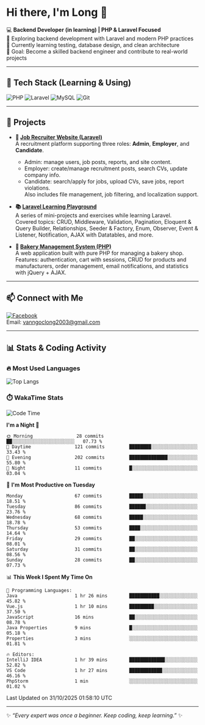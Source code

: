 # Hi there, I'm Long 👋

💻 **Backend Developer (in learning) | PHP & Laravel Focused**  
🚀 Exploring backend development with Laravel and modern PHP practices  
🌱 Currently learning testing, database design, and clean architecture  
🎯 Goal: Become a skilled backend engineer and contribute to real-world projects  

---

## 🔧 Tech Stack (Learning & Using)
![PHP](https://img.shields.io/badge/PHP-777BB4?style=for-the-badge&logo=php&logoColor=white)
![Laravel](https://img.shields.io/badge/Laravel-FF2D20?style=for-the-badge&logo=laravel&logoColor=white)
![MySQL](https://img.shields.io/badge/MySQL-005C84?style=for-the-badge&logo=mysql&logoColor=white)
![Git](https://img.shields.io/badge/Git-F05032?style=for-the-badge&logo=git&logoColor=white)

---

## 🚀 Projects

- **💼 [Job Recruiter Website (Laravel)](https://github.com/ngoclong712/web_moi_gioi_viec_lam)**  
  A recruitment platform supporting three roles: **Admin**, **Employer**, and **Candidate**.  
  - Admin: manage users, job posts, reports, and site content.  
  - Employer: create/manage recruitment posts, search CVs, update company info.  
  - Candidate: search/apply for jobs, upload CVs, save jobs, report violations.  
  Also includes file management, job filtering, and localization support.

- **📚 [Laravel Learning Playground](https://github.com/ngoclong712/web_laravel)**  
  A series of mini-projects and exercises while learning Laravel.  
  Covered topics: CRUD, Middleware, Validation, Pagination, Eloquent & Query Builder, Relationships, Seeder & Factory, Enum, Observer, Event & Listener, Notification, AJAX with Datatables, and more.  

- **🍞 [Bakery Management System (PHP)](https://github.com/ngoclong712/Bakery_Management_System)**  
  A web application built with pure PHP for managing a bakery shop.  
  Features: authentication, cart with sessions, CRUD for products and manufacturers, order management, email notifications, and statistics with jQuery + AJAX.    

---

## 📫 Connect with Me
[![Facebook](https://img.shields.io/badge/Facebook-1877F2?style=for-the-badge&logo=facebook&logoColor=white)](https://facebook.com/vanngoclong712)    
Email: vanngoclong2003@gmail.com

---

## 📊 Stats & Coding Activity

### 🔥 Most Used Languages
![Top Langs](https://github-readme-stats.vercel.app/api/top-langs/?username=ngoclong712&layout=compact&theme=radical)

### ⏱️ WakaTime Stats
<!--START_SECTION:waka-->
![Code Time](http://img.shields.io/badge/Code%20Time-87%20hrs%2057%20mins-blue)

**I'm a Night 🦉** 

```text
🌞 Morning                28 commits          ██░░░░░░░░░░░░░░░░░░░░░░░   07.73 % 
🌆 Daytime                121 commits         ████████░░░░░░░░░░░░░░░░░   33.43 % 
🌃 Evening                202 commits         ██████████████░░░░░░░░░░░   55.80 % 
🌙 Night                  11 commits          █░░░░░░░░░░░░░░░░░░░░░░░░   03.04 % 
```
📅 **I'm Most Productive on Tuesday** 

```text
Monday                   67 commits          █████░░░░░░░░░░░░░░░░░░░░   18.51 % 
Tuesday                  86 commits          ██████░░░░░░░░░░░░░░░░░░░   23.76 % 
Wednesday                68 commits          █████░░░░░░░░░░░░░░░░░░░░   18.78 % 
Thursday                 53 commits          ████░░░░░░░░░░░░░░░░░░░░░   14.64 % 
Friday                   29 commits          ██░░░░░░░░░░░░░░░░░░░░░░░   08.01 % 
Saturday                 31 commits          ██░░░░░░░░░░░░░░░░░░░░░░░   08.56 % 
Sunday                   28 commits          ██░░░░░░░░░░░░░░░░░░░░░░░   07.73 % 
```


📊 **This Week I Spent My Time On** 

```text
💬 Programming Languages: 
Java                     1 hr 26 mins        ███████████░░░░░░░░░░░░░░   45.82 % 
Vue.js                   1 hr 10 mins        █████████░░░░░░░░░░░░░░░░   37.50 % 
JavaScript               16 mins             ██░░░░░░░░░░░░░░░░░░░░░░░   08.78 % 
Java Properties          9 mins              █░░░░░░░░░░░░░░░░░░░░░░░░   05.18 % 
Properties               3 mins              ░░░░░░░░░░░░░░░░░░░░░░░░░   01.81 % 

🔥 Editors: 
IntelliJ IDEA            1 hr 39 mins        █████████████░░░░░░░░░░░░   52.82 % 
VS Code                  1 hr 27 mins        ████████████░░░░░░░░░░░░░   46.16 % 
PhpStorm                 1 min               ░░░░░░░░░░░░░░░░░░░░░░░░░   01.02 % 
```


 Last Updated on 31/10/2025 01:58:10 UTC
<!--END_SECTION:waka-->


---

✨ *“Every expert was once a beginner. Keep coding, keep learning.”* ✨
<!--
**ngoclong712/ngoclong712** is a ✨ _special_ ✨ repository because its `README.md` (this file) appears on your GitHub profile.

Here are some ideas to get you started:

![Long's GitHub stats](https://github-readme-stats.vercel.app/api?username=ngoclong712&show_icons=true&theme=radical)  
- 🔭 I’m currently working on ...
- 🌱 I’m currently learning ...
- 👯 I’m looking to collaborate on ...
- 🤔 I’m looking for help with ...
- 💬 Ask me about ...
- 📫 How to reach me: ...
- 😄 Pronouns: ...
- ⚡ Fun fact: ...
-->

